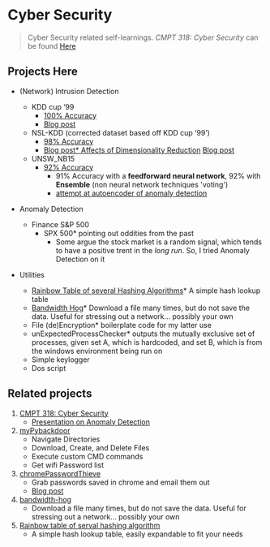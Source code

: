 # Cyber Security

> Cyber Security related self-learnings. _CMPT 318: Cyber Security_ can be found [Here](https://github.com/alik604/Classes/tree/master/CMPT318)

## Projects Here

* (Network) Intrusion Detection

  * KDD cup ‘99
    * [100% Accuracy](https://github.com/alik604/cyber-security/blob/master/anomalyDetection/KDD%20cup%20'99/kddcup_99_100accAchieved.ipynb)
    * [Blog post](https://medium.com/@alik604/predicting-the-nsl-kdd-data-set-with-98-accuracy-240a7a245c9d)
  * NSL-KDD (corrected dataset based off KDD cup ‘99’)
    * [98% Accuracy](https://github.com/alik604/cyber-security/blob/master/anomalyDetection/NSL_KDD/NSL_KDD.ipynb)
    * [Blog post* Affects of Dimensionality Reduction](https://github.com/alik604/dimensionality-reduction-overview)
      [Blog post](https://medium.com/@alik604/dimensionality-reduction-effects-on-model-accuracy-c021f4f33a61)
  * UNSW_NB15
    * [92% Accuracy](https://github.com/alik604/cyber-security/blob/master/anomalyDetection/UNSW_NB15.ipynb)
      * 91% Accuracy with a **feedforward neural network**, 92% with **Ensemble** (non neural network techniques 'voting')
      * [attempt at autoencoder of anomaly detection](https://colab.research.google.com/drive/15L29IKGf-7JEvcSIC4FeOEcps5_Jn8hD)
* Anomaly Detection
  * Finance S&P 500
    * SPX 500* pointing out oddities from the past
      * Some argue the stock market is a random signal, which tends to have a positive trent in the *long run*. So, I tried Anomaly Detection on it
* Utilities
  * [Rainbow Table of several Hashing Algorithms](https://github.com/alik604/cyber-security/tree/master/Utilities/Rainbow-table-of-serval-hashing-algorithms)* A simple hash lookup table
  * [Bandwidth Hog](https://github.com/alik604/cyber-security/tree/master/Utilities/bandwidth-hog)* Download a file many times, but do not save the data. Useful for stressing out a network... possibly your own
  * File (de)Encryption* boilerplate code for my latter use  
  * unExpectedProcessChecker* outputs the mutually exclusive set of processes, given set A, which is hardcoded, and set B, which is from the windows environment being run on
  * Simple keylogger
  * Dos script

## Related projects

1. [CMPT 318: Cyber Security](https://github.com/alik604/Classes/tree/master/CMPT318)
   * [Presentation on Anomaly Detection](https://github.com/alik604/Classes/blob/master/CMPT318/CMPT_318_Presentation.pdf)
2. [myPybackdoor](https://github.com/alik604/myPybackdoor)
   * Navigate Directories
   * Download, Create, and Delete Files
   * Execute custom CMD commands
   * Get wifi Password list
3. [chromePasswordThieve](https://github.com/alik604/chromePasswordThieve)
   * Grab passwords saved in chrome and email them out
   * [Blog post](https://alik604.github.io/chromePasswordThieve/index.html)
4. [bandwidth-hog](https://github.com/alik604/bandwidth-hog)
   * Download a file many times, but do not save the data. Useful for stressing out a network... possibly your own
5. [Rainbow table of serval hashing algorithm](https://github.com/alik604/Rainbow-table-of-serval-hashing-algorithm)
   * A simple hash lookup table, easily expandable to fit your needs
